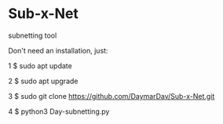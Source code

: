 # Sub-x-Net
subnetting tool

Don't need an installation, just:

  1 $ sudo apt update
  
  2 $ sudo apt upgrade
  
  3 $ sudo git clone https://github.com/DaymarDav/Sub-x-Net.git
  
  4 $ python3 Day-subnetting.py
  
  
